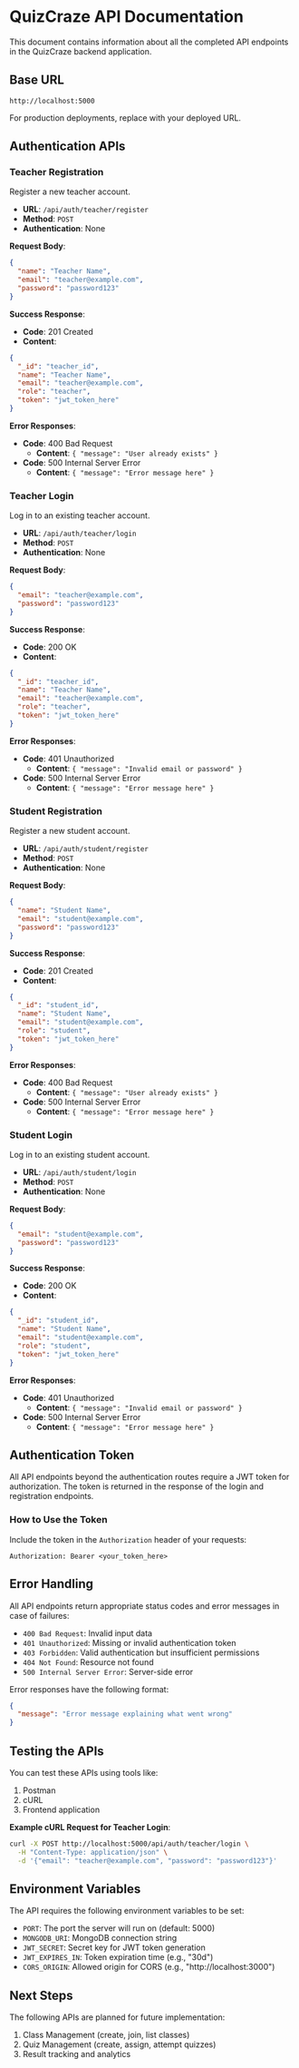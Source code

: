 # QuizCraze API Documentation

This document contains information about all the completed API endpoints in the QuizCraze backend application.

## Base URL

```
http://localhost:5000
```

For production deployments, replace with your deployed URL.

## Authentication APIs

### Teacher Registration

Register a new teacher account.

- **URL**: `/api/auth/teacher/register`
- **Method**: `POST`
- **Authentication**: None

**Request Body**:
```json
{
  "name": "Teacher Name",
  "email": "teacher@example.com",
  "password": "password123"
}
```

**Success Response**:
- **Code**: 201 Created
- **Content**:
```json
{
  "_id": "teacher_id",
  "name": "Teacher Name",
  "email": "teacher@example.com",
  "role": "teacher",
  "token": "jwt_token_here"
}
```

**Error Responses**:
- **Code**: 400 Bad Request
  - **Content**: `{ "message": "User already exists" }`
- **Code**: 500 Internal Server Error
  - **Content**: `{ "message": "Error message here" }`

### Teacher Login

Log in to an existing teacher account.

- **URL**: `/api/auth/teacher/login`
- **Method**: `POST`
- **Authentication**: None

**Request Body**:
```json
{
  "email": "teacher@example.com",
  "password": "password123"
}
```

**Success Response**:
- **Code**: 200 OK
- **Content**:
```json
{
  "_id": "teacher_id",
  "name": "Teacher Name",
  "email": "teacher@example.com",
  "role": "teacher",
  "token": "jwt_token_here"
}
```

**Error Responses**:
- **Code**: 401 Unauthorized
  - **Content**: `{ "message": "Invalid email or password" }`
- **Code**: 500 Internal Server Error
  - **Content**: `{ "message": "Error message here" }`

### Student Registration

Register a new student account.

- **URL**: `/api/auth/student/register`
- **Method**: `POST`
- **Authentication**: None

**Request Body**:
```json
{
  "name": "Student Name",
  "email": "student@example.com",
  "password": "password123"
}
```

**Success Response**:
- **Code**: 201 Created
- **Content**:
```json
{
  "_id": "student_id",
  "name": "Student Name",
  "email": "student@example.com",
  "role": "student",
  "token": "jwt_token_here"
}
```

**Error Responses**:
- **Code**: 400 Bad Request
  - **Content**: `{ "message": "User already exists" }`
- **Code**: 500 Internal Server Error
  - **Content**: `{ "message": "Error message here" }`

### Student Login

Log in to an existing student account.

- **URL**: `/api/auth/student/login`
- **Method**: `POST`
- **Authentication**: None

**Request Body**:
```json
{
  "email": "student@example.com",
  "password": "password123"
}
```

**Success Response**:
- **Code**: 200 OK
- **Content**:
```json
{
  "_id": "student_id",
  "name": "Student Name",
  "email": "student@example.com",
  "role": "student",
  "token": "jwt_token_here"
}
```

**Error Responses**:
- **Code**: 401 Unauthorized
  - **Content**: `{ "message": "Invalid email or password" }`
- **Code**: 500 Internal Server Error
  - **Content**: `{ "message": "Error message here" }`

## Authentication Token

All API endpoints beyond the authentication routes require a JWT token for authorization. The token is returned in the response of the login and registration endpoints.

### How to Use the Token

Include the token in the `Authorization` header of your requests:

```
Authorization: Bearer <your_token_here>
```

## Error Handling

All API endpoints return appropriate status codes and error messages in case of failures:

- `400 Bad Request`: Invalid input data
- `401 Unauthorized`: Missing or invalid authentication token
- `403 Forbidden`: Valid authentication but insufficient permissions
- `404 Not Found`: Resource not found
- `500 Internal Server Error`: Server-side error

Error responses have the following format:
```json
{
  "message": "Error message explaining what went wrong"
}
```

## Testing the APIs

You can test these APIs using tools like:

1. Postman
2. cURL
3. Frontend application

**Example cURL Request for Teacher Login**:
```bash
curl -X POST http://localhost:5000/api/auth/teacher/login \
  -H "Content-Type: application/json" \
  -d '{"email": "teacher@example.com", "password": "password123"}'
```

## Environment Variables

The API requires the following environment variables to be set:

- `PORT`: The port the server will run on (default: 5000)
- `MONGODB_URI`: MongoDB connection string
- `JWT_SECRET`: Secret key for JWT token generation
- `JWT_EXPIRES_IN`: Token expiration time (e.g., "30d")
- `CORS_ORIGIN`: Allowed origin for CORS (e.g., "http://localhost:3000")

## Next Steps

The following APIs are planned for future implementation:

1. Class Management (create, join, list classes)
2. Quiz Management (create, assign, attempt quizzes)
3. Result tracking and analytics 